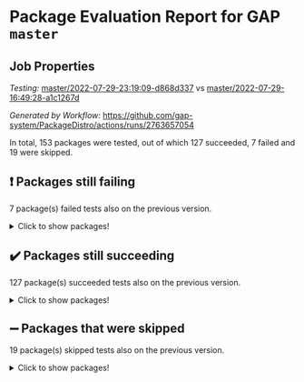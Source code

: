 # Package Evaluation Report for GAP `master`

## Job Properties

*Testing:* [master/2022-07-29-23:19:09-d868d337](https://github.com/gap-system/PackageDistro/blob/data/reports/master/2022-07-29-23:19:09-d868d337) vs [master/2022-07-29-16:49:28-a1c1267d](https://github.com/gap-system/PackageDistro/blob/data/reports/master/2022-07-29-16:49:28-a1c1267d)

*Generated by Workflow:* https://github.com/gap-system/PackageDistro/actions/runs/2763657054

In total, 153 packages were tested, out of which 127 succeeded, 7 failed and 19 were skipped.

## :exclamation: Packages still failing

7 package(s) failed tests also on the previous version.
<details><summary>Click to show packages!</summary>

- francy 1.2.4 [(failure)](https://github.com/gap-system/PackageDistro/runs/7587183659?check_suite_focus=true)
- hap 1.46 [(failure)](https://github.com/gap-system/PackageDistro/runs/7587184171?check_suite_focus=true)
- packagemanager 1.2 [(failure)](https://github.com/gap-system/PackageDistro/runs/7587186293?check_suite_focus=true)
- qpa 1.33 [(failure)](https://github.com/gap-system/PackageDistro/runs/7587186667?check_suite_focus=true)
- recog 1.3.2 [(failure)](https://github.com/gap-system/PackageDistro/runs/7587186848?check_suite_focus=true)
- semigroups 4.0.0 [(failure)](https://github.com/gap-system/PackageDistro/runs/7587187077?check_suite_focus=true)
- yangbaxter 0.10.0 [(failure)](https://github.com/gap-system/PackageDistro/runs/7587188120?check_suite_focus=true)
</details>

## :heavy_check_mark: Packages still succeeding

127 package(s) succeeded tests also on the previous version.
<details><summary>Click to show packages!</summary>

- ace 5.4 [(success)](https://github.com/gap-system/PackageDistro/runs/7587181088?check_suite_focus=true)
- aclib 1.3.2 [(success)](https://github.com/gap-system/PackageDistro/runs/7587181161?check_suite_focus=true)
- agt 0.2 [(success)](https://github.com/gap-system/PackageDistro/runs/7587181224?check_suite_focus=true)
- alnuth 3.2.1 [(success)](https://github.com/gap-system/PackageDistro/runs/7587181282?check_suite_focus=true)
- anupq 3.2.6 [(success)](https://github.com/gap-system/PackageDistro/runs/7587181401?check_suite_focus=true)
- atlasrep 2.1.2 [(success)](https://github.com/gap-system/PackageDistro/runs/7587181524?check_suite_focus=true)
- autodoc 2022.07.10 [(success)](https://github.com/gap-system/PackageDistro/runs/7587181650?check_suite_focus=true)
- automata 1.15 [(success)](https://github.com/gap-system/PackageDistro/runs/7587181758?check_suite_focus=true)
- automgrp 1.3.2 [(success)](https://github.com/gap-system/PackageDistro/runs/7587181848?check_suite_focus=true)
- autpgrp 1.10.2 [(success)](https://github.com/gap-system/PackageDistro/runs/7587181940?check_suite_focus=true)
- cap 2022.06-05 [(success)](https://github.com/gap-system/PackageDistro/runs/7587181995?check_suite_focus=true)
- caratinterface 2.3.4 [(success)](https://github.com/gap-system/PackageDistro/runs/7587182033?check_suite_focus=true)
- cddinterface 2020.06.24 [(success)](https://github.com/gap-system/PackageDistro/runs/7587182078?check_suite_focus=true)
- circle 1.6.5 [(success)](https://github.com/gap-system/PackageDistro/runs/7587182121?check_suite_focus=true)
- classicpres 1.22 [(success)](https://github.com/gap-system/PackageDistro/runs/7587182178?check_suite_focus=true)
- cohomolo 1.6.10 [(success)](https://github.com/gap-system/PackageDistro/runs/7587182217?check_suite_focus=true)
- congruence 1.2.4 [(success)](https://github.com/gap-system/PackageDistro/runs/7587182267?check_suite_focus=true)
- corelg 1.56 [(success)](https://github.com/gap-system/PackageDistro/runs/7587182332?check_suite_focus=true)
- crime 1.6 [(success)](https://github.com/gap-system/PackageDistro/runs/7587182397?check_suite_focus=true)
- crisp 1.4.5 [(success)](https://github.com/gap-system/PackageDistro/runs/7587182469?check_suite_focus=true)
- crypting 0.10 [(success)](https://github.com/gap-system/PackageDistro/runs/7587182552?check_suite_focus=true)
- cryst 4.1.25 [(success)](https://github.com/gap-system/PackageDistro/runs/7587182616?check_suite_focus=true)
- crystcat 1.1.10 [(success)](https://github.com/gap-system/PackageDistro/runs/7587182669?check_suite_focus=true)
- ctbllib 1.3.4 [(success)](https://github.com/gap-system/PackageDistro/runs/7587182709?check_suite_focus=true)
- cubefree 1.19 [(success)](https://github.com/gap-system/PackageDistro/runs/7587182740?check_suite_focus=true)
- curlinterface 2.2.2 [(success)](https://github.com/gap-system/PackageDistro/runs/7587182778?check_suite_focus=true)
- cvec 2.7.5 [(success)](https://github.com/gap-system/PackageDistro/runs/7587182809?check_suite_focus=true)
- datastructures 0.2.7 [(success)](https://github.com/gap-system/PackageDistro/runs/7587182858?check_suite_focus=true)
- deepthought 1.0.5 [(success)](https://github.com/gap-system/PackageDistro/runs/7587182912?check_suite_focus=true)
- design 1.7 [(success)](https://github.com/gap-system/PackageDistro/runs/7587182958?check_suite_focus=true)
- difsets 2.3.1 [(success)](https://github.com/gap-system/PackageDistro/runs/7587182996?check_suite_focus=true)
- digraphs 1.5.3 [(success)](https://github.com/gap-system/PackageDistro/runs/7587183037?check_suite_focus=true)
- edim 1.3.5 [(success)](https://github.com/gap-system/PackageDistro/runs/7587183119?check_suite_focus=true)
- example 4.3.1 [(success)](https://github.com/gap-system/PackageDistro/runs/7587183180?check_suite_focus=true)
- factint 1.6.3 [(success)](https://github.com/gap-system/PackageDistro/runs/7587183242?check_suite_focus=true)
- ferret 1.0.8 [(success)](https://github.com/gap-system/PackageDistro/runs/7587183316?check_suite_focus=true)
- fga 1.4.0 [(success)](https://github.com/gap-system/PackageDistro/runs/7587183358?check_suite_focus=true)
- fining 1.5 [(success)](https://github.com/gap-system/PackageDistro/runs/7587183420?check_suite_focus=true)
- float 1.0.3 [(success)](https://github.com/gap-system/PackageDistro/runs/7587183450?check_suite_focus=true)
- format 1.4.3 [(success)](https://github.com/gap-system/PackageDistro/runs/7587183495?check_suite_focus=true)
- forms 1.2.8 [(success)](https://github.com/gap-system/PackageDistro/runs/7587183528?check_suite_focus=true)
- fplsa 1.2.5 [(success)](https://github.com/gap-system/PackageDistro/runs/7587183577?check_suite_focus=true)
- fr 2.4.8 [(success)](https://github.com/gap-system/PackageDistro/runs/7587183618?check_suite_focus=true)
- fwtree 1.3 [(success)](https://github.com/gap-system/PackageDistro/runs/7587183713?check_suite_focus=true)
- gbnp 1.0.5 [(success)](https://github.com/gap-system/PackageDistro/runs/7587183745?check_suite_focus=true)
- generalizedmorphismsforcap 2022.05-01 [(success)](https://github.com/gap-system/PackageDistro/runs/7587183798?check_suite_focus=true)
- genss 1.6.6 [(success)](https://github.com/gap-system/PackageDistro/runs/7587183850?check_suite_focus=true)
- gradedringforhomalg 2022.07-01 [(success)](https://github.com/gap-system/PackageDistro/runs/7587183885?check_suite_focus=true)
- grape 4.8.5 [(success)](https://github.com/gap-system/PackageDistro/runs/7587183930?check_suite_focus=true)
- groupoids 1.69 [(success)](https://github.com/gap-system/PackageDistro/runs/7587183966?check_suite_focus=true)
- grpconst 2.6.2 [(success)](https://github.com/gap-system/PackageDistro/runs/7587184010?check_suite_focus=true)
- guarana 0.96.3 [(success)](https://github.com/gap-system/PackageDistro/runs/7587184066?check_suite_focus=true)
- guava 3.16 [(success)](https://github.com/gap-system/PackageDistro/runs/7587184124?check_suite_focus=true)
- hapcryst 0.1.15 [(success)](https://github.com/gap-system/PackageDistro/runs/7587184227?check_suite_focus=true)
- hecke 1.5.3 [(success)](https://github.com/gap-system/PackageDistro/runs/7587184267?check_suite_focus=true)
- help 3.5 [(success)](https://github.com/gap-system/PackageDistro/runs/7587184306?check_suite_focus=true)
- idrel 2.44 [(success)](https://github.com/gap-system/PackageDistro/runs/7587184362?check_suite_focus=true)
- images 1.3.1 [(success)](https://github.com/gap-system/PackageDistro/runs/7587184413?check_suite_focus=true)
- intpic 0.3.0 [(success)](https://github.com/gap-system/PackageDistro/runs/7587184468?check_suite_focus=true)
- io 4.7.2 [(success)](https://github.com/gap-system/PackageDistro/runs/7587184508?check_suite_focus=true)
- irredsol 1.4.3 [(success)](https://github.com/gap-system/PackageDistro/runs/7587184553?check_suite_focus=true)
- json 2.1.0 [(success)](https://github.com/gap-system/PackageDistro/runs/7587184599?check_suite_focus=true)
- jupyterkernel 1.4.1 [(success)](https://github.com/gap-system/PackageDistro/runs/7587184649?check_suite_focus=true)
- jupyterviz 1.5.1 [(success)](https://github.com/gap-system/PackageDistro/runs/7587184707?check_suite_focus=true)
- kan 1.34 [(success)](https://github.com/gap-system/PackageDistro/runs/7587184771?check_suite_focus=true)
- kbmag 1.5.9 [(success)](https://github.com/gap-system/PackageDistro/runs/7587184813?check_suite_focus=true)
- laguna 3.9.5 [(success)](https://github.com/gap-system/PackageDistro/runs/7587184860?check_suite_focus=true)
- liealgdb 2.2.1 [(success)](https://github.com/gap-system/PackageDistro/runs/7587184903?check_suite_focus=true)
- liepring 2.6 [(success)](https://github.com/gap-system/PackageDistro/runs/7587184958?check_suite_focus=true)
- liering 2.4.2 [(success)](https://github.com/gap-system/PackageDistro/runs/7587184992?check_suite_focus=true)
- linearalgebraforcap 2022.06-03 [(success)](https://github.com/gap-system/PackageDistro/runs/7587185031?check_suite_focus=true)
- loops 3.4.1 [(success)](https://github.com/gap-system/PackageDistro/runs/7587185095?check_suite_focus=true)
- lpres 1.0.3 [(success)](https://github.com/gap-system/PackageDistro/runs/7587185162?check_suite_focus=true)
- majoranaalgebras 1.4 [(success)](https://github.com/gap-system/PackageDistro/runs/7587185238?check_suite_focus=true)
- mapclass 1.4.5 [(success)](https://github.com/gap-system/PackageDistro/runs/7587185384?check_suite_focus=true)
- matgrp 0.64 [(success)](https://github.com/gap-system/PackageDistro/runs/7587185513?check_suite_focus=true)
- modisom 2.5.2 [(success)](https://github.com/gap-system/PackageDistro/runs/7587185640?check_suite_focus=true)
- modulepresentationsforcap 2022.05-03 [(success)](https://github.com/gap-system/PackageDistro/runs/7587185792?check_suite_focus=true)
- monoidalcategories 2022.06-07 [(success)](https://github.com/gap-system/PackageDistro/runs/7587185875?check_suite_focus=true)
- nconvex 2020.11-04 [(success)](https://github.com/gap-system/PackageDistro/runs/7587185934?check_suite_focus=true)
- nilmat 1.4.1 [(success)](https://github.com/gap-system/PackageDistro/runs/7587185996?check_suite_focus=true)
- nock 1.5 [(success)](https://github.com/gap-system/PackageDistro/runs/7587186032?check_suite_focus=true)
- normalizinterface 1.3.3 [(success)](https://github.com/gap-system/PackageDistro/runs/7587186074?check_suite_focus=true)
- nq 2.5.8 [(success)](https://github.com/gap-system/PackageDistro/runs/7587186127?check_suite_focus=true)
- numericalsgps 1.3.1 [(success)](https://github.com/gap-system/PackageDistro/runs/7587186160?check_suite_focus=true)
- openmath 11.5.1 [(success)](https://github.com/gap-system/PackageDistro/runs/7587186209?check_suite_focus=true)
- orb 4.8.5 [(success)](https://github.com/gap-system/PackageDistro/runs/7587186257?check_suite_focus=true)
- patternclass 2.4.2 [(success)](https://github.com/gap-system/PackageDistro/runs/7587186346?check_suite_focus=true)
- permut 2.0.4 [(success)](https://github.com/gap-system/PackageDistro/runs/7587186395?check_suite_focus=true)
- polenta 1.3.10 [(success)](https://github.com/gap-system/PackageDistro/runs/7587186440?check_suite_focus=true)
- polymaking 0.8.6 [(success)](https://github.com/gap-system/PackageDistro/runs/7587186485?check_suite_focus=true)
- primgrp 3.4.2 [(success)](https://github.com/gap-system/PackageDistro/runs/7587186561?check_suite_focus=true)
- profiling 2.5.0 [(success)](https://github.com/gap-system/PackageDistro/runs/7587186617?check_suite_focus=true)
- quagroup 1.8.3 [(success)](https://github.com/gap-system/PackageDistro/runs/7587186709?check_suite_focus=true)
- radiroot 2.9 [(success)](https://github.com/gap-system/PackageDistro/runs/7587186740?check_suite_focus=true)
- rcwa 4.7.0 [(success)](https://github.com/gap-system/PackageDistro/runs/7587186768?check_suite_focus=true)
- rds 1.8 [(success)](https://github.com/gap-system/PackageDistro/runs/7587186801?check_suite_focus=true)
- repndecomp 1.2.1 [(success)](https://github.com/gap-system/PackageDistro/runs/7587186879?check_suite_focus=true)
- repsn 3.1.0 [(success)](https://github.com/gap-system/PackageDistro/runs/7587186920?check_suite_focus=true)
- resclasses 4.7.3 [(success)](https://github.com/gap-system/PackageDistro/runs/7587186982?check_suite_focus=true)
- scscp 2.3.1 [(success)](https://github.com/gap-system/PackageDistro/runs/7587187030?check_suite_focus=true)
- sglppow 2.2 [(success)](https://github.com/gap-system/PackageDistro/runs/7587187117?check_suite_focus=true)
- sgpviz 0.999.5 [(success)](https://github.com/gap-system/PackageDistro/runs/7587187151?check_suite_focus=true)
- simpcomp 2.1.14 [(success)](https://github.com/gap-system/PackageDistro/runs/7587187185?check_suite_focus=true)
- singular 2020.12.18 [(success)](https://github.com/gap-system/PackageDistro/runs/7587187227?check_suite_focus=true)
- sla 1.5.3 [(success)](https://github.com/gap-system/PackageDistro/runs/7587187266?check_suite_focus=true)
- smallgrp 1.5 [(success)](https://github.com/gap-system/PackageDistro/runs/7587187309?check_suite_focus=true)
- smallsemi 0.6.13 [(success)](https://github.com/gap-system/PackageDistro/runs/7587187349?check_suite_focus=true)
- sonata 2.9.4 [(success)](https://github.com/gap-system/PackageDistro/runs/7587187393?check_suite_focus=true)
- sophus 1.25 [(success)](https://github.com/gap-system/PackageDistro/runs/7587187421?check_suite_focus=true)
- spinsym 1.5.2 [(success)](https://github.com/gap-system/PackageDistro/runs/7587187449?check_suite_focus=true)
- symbcompcc 1.3.2 [(success)](https://github.com/gap-system/PackageDistro/runs/7587187493?check_suite_focus=true)
- thelma 1.3 [(success)](https://github.com/gap-system/PackageDistro/runs/7587187542?check_suite_focus=true)
- tomlib 1.2.9 [(success)](https://github.com/gap-system/PackageDistro/runs/7587187578?check_suite_focus=true)
- toric 1.9.5 [(success)](https://github.com/gap-system/PackageDistro/runs/7587187609?check_suite_focus=true)
- toricvarieties 2022.07.13 [(success)](https://github.com/gap-system/PackageDistro/runs/7587187651?check_suite_focus=true)
- transgrp 3.6.3 [(success)](https://github.com/gap-system/PackageDistro/runs/7587187684?check_suite_focus=true)
- ugaly 4.0.3 [(success)](https://github.com/gap-system/PackageDistro/runs/7587187726?check_suite_focus=true)
- unipot 1.5 [(success)](https://github.com/gap-system/PackageDistro/runs/7587187774?check_suite_focus=true)
- unitlib 4.1.0 [(success)](https://github.com/gap-system/PackageDistro/runs/7587187812?check_suite_focus=true)
- utils 0.74 [(success)](https://github.com/gap-system/PackageDistro/runs/7587187867?check_suite_focus=true)
- uuid 0.7 [(success)](https://github.com/gap-system/PackageDistro/runs/7587187931?check_suite_focus=true)
- walrus 0.9991 [(success)](https://github.com/gap-system/PackageDistro/runs/7587187966?check_suite_focus=true)
- wedderga 4.10.2 [(success)](https://github.com/gap-system/PackageDistro/runs/7587188003?check_suite_focus=true)
- xmod 2.88 [(success)](https://github.com/gap-system/PackageDistro/runs/7587188049?check_suite_focus=true)
- xmodalg 1.22 [(success)](https://github.com/gap-system/PackageDistro/runs/7587188076?check_suite_focus=true)
- zeromqinterface 0.14 [(success)](https://github.com/gap-system/PackageDistro/runs/7587188169?check_suite_focus=true)
</details>

## :heavy_minus_sign: Packages that were skipped

19 package(s) skipped tests also on the previous version.
<details><summary>Click to show packages!</summary>

- 4ti2interface 2022.03-01 [(skipped)](https://github.com/gap-system/PackageDistro/runs/7587082280?check_suite_focus=true)
- browse 1.8.14 [(skipped)](https://github.com/gap-system/PackageDistro/runs/7587082280?check_suite_focus=true)
- examplesforhomalg 2022.03-01 [(skipped)](https://github.com/gap-system/PackageDistro/runs/7587082280?check_suite_focus=true)
- gapdoc 1.6.5 [(skipped)](https://github.com/gap-system/PackageDistro/runs/7587082280?check_suite_focus=true)
- gauss 2022.03-01 [(skipped)](https://github.com/gap-system/PackageDistro/runs/7587082280?check_suite_focus=true)
- gaussforhomalg 2022.03-01 [(skipped)](https://github.com/gap-system/PackageDistro/runs/7587082280?check_suite_focus=true)
- gradedmodules 2022.03-01 [(skipped)](https://github.com/gap-system/PackageDistro/runs/7587082280?check_suite_focus=true)
- homalg 2022.03-01 [(skipped)](https://github.com/gap-system/PackageDistro/runs/7587082280?check_suite_focus=true)
- homalgtocas 2022.07-01 [(skipped)](https://github.com/gap-system/PackageDistro/runs/7587082280?check_suite_focus=true)
- io_forhomalg 2022.03-01 [(skipped)](https://github.com/gap-system/PackageDistro/runs/7587082280?check_suite_focus=true)
- itc 1.5.1 [(skipped)](https://github.com/gap-system/PackageDistro/runs/7587082280?check_suite_focus=true)
- localizeringforhomalg 2022.03-01 [(skipped)](https://github.com/gap-system/PackageDistro/runs/7587082280?check_suite_focus=true)
- matricesforhomalg 2022.06-01 [(skipped)](https://github.com/gap-system/PackageDistro/runs/7587082280?check_suite_focus=true)
- modules 2022.03-01 [(skipped)](https://github.com/gap-system/PackageDistro/runs/7587082280?check_suite_focus=true)
- polycyclic 2.16 [(skipped)](https://github.com/gap-system/PackageDistro/runs/7587082280?check_suite_focus=true)
- ringsforhomalg 2022.07-01 [(skipped)](https://github.com/gap-system/PackageDistro/runs/7587082280?check_suite_focus=true)
- sco 2022.03-01 [(skipped)](https://github.com/gap-system/PackageDistro/runs/7587082280?check_suite_focus=true)
- toolsforhomalg 2022.05-01 [(skipped)](https://github.com/gap-system/PackageDistro/runs/7587082280?check_suite_focus=true)
- xgap 4.31 [(skipped)](https://github.com/gap-system/PackageDistro/runs/7587082280?check_suite_focus=true)
</details>

